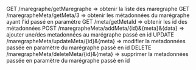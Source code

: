 GET /maregraphe/getMaregraphe => obtenir la liste des maregraphe
GET /maregrapheMeta/getMeta/3 => obtenir les métadonnées du marégraphe ayant l'id passé en paramètre
GET /meta/getMetaId => obtenir les id des métadonnées
POST /maregrapheMeta/addMeta/{id}&{meta}&{data} => ajouter une/des metadonnées au marégraphe passé en id
UPDATE /maregrapheMeta/updateMeta/{id}&{meta} => modifier la metadonnées passée en paramètre du marégraphe passé en id
DELETE /maregrapheMeta/deleteMeta/{id}&{meta} => supprimer la metadonnées passée en paramètre du marégraphe passé en id
